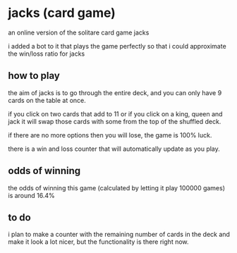 # jacks (card game)

an online version of the solitare card game jacks

i added a bot to it that plays the game perfectly so that i could approximate the win/loss ratio for jacks

## how to play

the aim of jacks is to go through the entire deck, and you can only have 9 cards on the table at once.

if you click on two cards that add to 11 or if you click on a king, queen and jack it will swap those cards with some from the top of the shuffled deck.

if there are no more options then you will lose, the game is 100% luck.

there is a win and loss counter that will automatically update as you play.

## odds of winning

the odds of winning this game (calculated by letting it play 100000 games) is around 16.4%

## to do

i plan to make a counter with the remaining number of cards in the deck and make it look a lot nicer, but the functionality is there right now.
